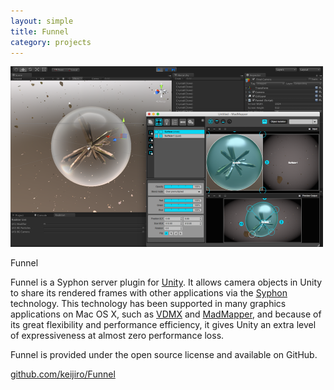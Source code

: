 ```yaml
---
layout: simple
title: Funnel
category: projects
---
```


<img src="/images/2014-02-07-funnel-1.png" width="500" />

Funnel

Funnel is a Syphon server plugin for [Unity][Unity]. It allows camera objects in Unity to share its rendered frames with other applications via the [Syphon][Syphon] technology. This technology has been supported in many graphics applications on Mac OS X, such as [VDMX][VDMX] and [MadMapper][MadMapper], and because of its great flexibility and performance efficiency, it gives Unity an extra level of expressiveness at almost zero performance loss.

Funnel is provided under the open source license and available on GitHub.

[github.com/keijiro/Funnel](https://github.com/keijiro/Funnel)

[Unity]:     http://unity3d.com
[Syphon]:    http://syphon.v002.info
[VDMX]:      http://vidvox.net
[MadMapper]: http://madmapper.com

